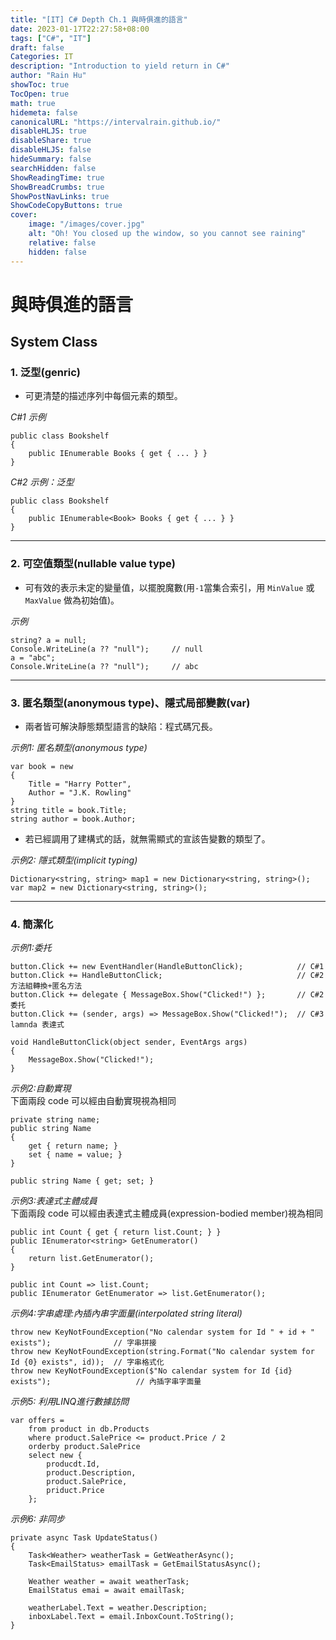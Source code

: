 ```yaml
---
title: "[IT] C# Depth Ch.1 與時俱進的語言"
date: 2023-01-17T22:27:58+08:00
tags: ["C#", "IT"]
draft: false
Categories: IT
description: "Introduction to yield return in C#"
author: "Rain Hu"
showToc: true
TocOpen: true
math: true
hidemeta: false
canonicalURL: "https://intervalrain.github.io/"
disableHLJS: true
disableShare: true
disableHLJS: false
hideSummary: false
searchHidden: false
ShowReadingTime: true
ShowBreadCrumbs: true
ShowPostNavLinks: true
ShowCodeCopyButtons: true
cover:
    image: "/images/cover.jpg"
    alt: "Oh! You closed up the window, so you cannot see raining"
    relative: false
    hidden: false
---
```

# 與時俱進的語言
## System Class
### 1. 泛型(genric)
+ 可更清楚的描述序列中每個元素的類型。  

*C#1 示例*
```Csharp
public class Bookshelf
{
    public IEnumerable Books { get { ... } }
}
```
*C#2 示例：泛型*
```Csharp
public class Bookshelf
{
	public IEnumerable<Book> Books { get { ... } }
}
```
---
### 2. 可空值類型(nullable value type)
+ 可有效的表示未定的變量值，以擺脫魔數(用`-1`當集合索引，用 `MinValue` 或 `MaxValue` 做為初始值)。  

*示例*
```Csharp
string? a = null;
Console.WriteLine(a ?? "null");		// null
a = "abc";
Console.WriteLine(a ?? "null");		// abc
```
---
### 3. 匿名類型(anonymous type)、隱式局部變數(var)
+ 兩者皆可解決靜態類型語言的缺陷：程式碼冗長。  

*示例1: 匿名類型(anonymous type)*
```Csharp
var book = new 
{
	Title = "Harry Potter",
	Author = "J.K. Rowling"
}
string title = book.Title;
string author = book.Author;
```
+ 若已經調用了建構式的話，就無需顯式的宣該告變數的類型了。  

*示例2: 隱式類型(implicit typing)*
```Csharp
Dictionary<string, string> map1 = new Dictionary<string, string>();
var map2 = new Dictionary<string, string>();
```
---
### 4. 簡潔化
*示例1:委托*
```Csharp
button.Click += new EventHandler(HandleButtonClick);			// C#1
button.Click += HandleButtonClick;								// C#2 方法組轉換+匿名方法
button.Click += delegate { MessageBox.Show("Clicked!") };		// C#2 委托
button.Click += (sender, args) => MessageBox.Show("Clicked!");	// C#3 lamnda 表達式

void HandleButtonClick(object sender, EventArgs args)
{
	MessageBox.Show("Clicked!");
}
```
*示例2:自動實現*  
下面兩段 code 可以經由自動實現視為相同
```Csharp
private string name;
public string Name
{
	get { return name; }
	set { name = value; }
}
```
```Csharp
public string Name { get; set; }
```
*示例3:表達式主體成員*  
下面兩段 code 可以經由表達式主體成員(expression-bodied member)視為相同
```Csharp
public int Count { get { return list.Count; } }
public IEnumerator<string> GetEnumerator()
{
	return list.GetEnumerator();
}
```
```Csharp
public int Count => list.Count;
public IEnumerator GetEnumerator => list.GetEnumerator();
```

*示例4:字串處理:內插內串字面量(interpolated string literal)*
```Csharp
throw new KeyNotFoundException("No calendar system for Id " + id + " exists");				// 字串拼接
throw new KeyNotFoundException(string.Format("No calendar system for Id {0} exists", id));	// 字串格式化
throw new KeyNotFoundException($"No calendar system for Id {id} exists");					// 內插字串字面量
```

*示例5: 利用LINQ進行數據訪問*
```Csharp
var offers = 
	from product in db.Products
	where product.SalePrice <= product.Price / 2
	orderby product.SalePrice
	select new {
		producdt.Id, 
		product.Description, 
		product.SalePrice, 
		priduct.Price
	};
```

*示例6: 非同步*
```Csharp
private async Task UpdateStatus()
{
	Task<Weather> weatherTask = GetWeatherAsync();
	Task<EmailStatus> emailTask = GetEmailStatusAsync();

	Weather weather = await weatherTask;
	EmailStatus emai = await emailTask;

	weatherLabel.Text = weather.Description;
	inboxLabel.Text = email.InboxCount.ToString();
}
```